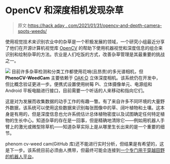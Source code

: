 # OpenCV 和深度相机发现杂草

> 原文:[https://hack aday . com/2021/01/31/opencv-and-depth-camera-spots-weeds/](https://hackaday.com/2021/01/31/opencv-and-depth-camera-spots-weeds/)

使用视觉技术来识别农业中的杂草是一个积极发展的领域，一个研究小组最近分享了他们在开源计算机视觉库 [OpenCV](https://opencv.org/) 的帮助下使用机器视觉和深度信息的组合来识别和绘制杂草的方法。农业是人们吃饭的方式，改善杂草管理是其最重要的挑战之一。

[![](../Images/862394c3c857158c8602cacaf71f78a3.png)](https://hackaday.com/wp-content/uploads/2021/01/image-21.png) 目前许多杂草检测和分类工作都使用花哨(且昂贵)的多光谱相机，但 **PhenoCV-WeedCam** 主要依赖于 [OAK-D](https://store.opencv.ai/products/oak-d) 立体深度相机。该系统仍在开发中，但比概念验证更进一步。便携式设置使用树莓 Pi、立体摄像单元、电源组和 Android 平板电脑进行接口，目前需要一个听话的人来移动和指向它们。

这是对为发展而收集数据的动手工作的有趣一瞥。有了来自许多不同环境的大量野外数据，该系统可以使用这些数据来识别每张图像中的草、阔叶植物和土壤。这本身是有用的，但是深度信息也允许系统估计总体植物密度以及试图确定任何特定植物的生长中心。知道杂草的存在是一回事，但是精确地清除它——例如用机器人手臂上的激光或微型除草机——知道杂草实际上是从哪里生长出来的是一个重要的细节。

phenom cv-weed cam(GitHub 库)还不能进行实时分析，但结果是有希望的，这是下一步。该系统目前必须由人携带，但最终可能会连接到[一个专门用于穿越田野的机器人平台](https://hackaday.com/2019/12/14/arrbot-is-a-fast-way-to-get-out-standing-in-a-new-field-of-robotics/)。